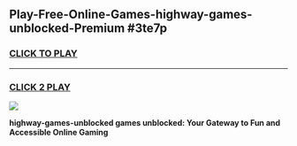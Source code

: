 
## Play-Free-Online-Games-highway-games-unblocked-Premium #3te7p
<h3>
<a href="https://premium.freeplayer.one?title=highway-games-unblocked&ref=8M">CLICK TO PLAY</a></h3>
<hr>

<h3>
<a href="https://premium.freeplayer.one?title=highway-games-unblocked&ref=8M">CLICK 2 PLAY</a>
  
</h3>

<a href="https://premium.freeplayer.one?title=highway-games-unblocked&ref=8M"><img src="https://clearcache.store/games.png"></a>


**highway-games-unblocked games unblocked: Your Gateway to Fun and Accessible Online Gaming**
